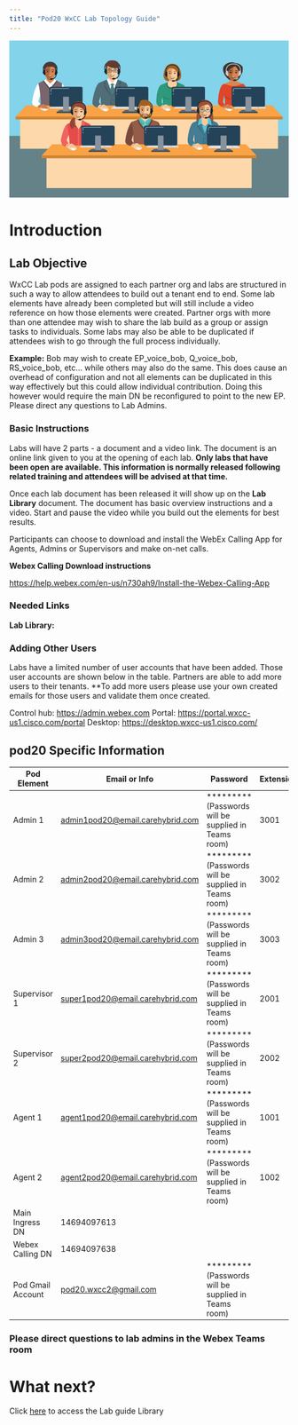 ```yaml
---
title: "Pod20 WxCC Lab Topology Guide"
---
```

![description](/images/webexcclab.jpg)



# Introduction

## Lab Objective

WxCC Lab pods are assigned to each partner org and labs are structured in such a way to allow attendees to build out a tenant end to end.  Some lab elements have already been completed but will still include a video reference on how those elements were created.  Partner orgs with more than one attendee may wish to share the lab build as a group or assign tasks to individuals.  Some labs may also be able to be duplicated if attendees wish to go through the full process individually.

**Example:**
Bob may wish to create EP_voice_bob, Q_voice_bob, RS_voice_bob, etc... while others may also do the same.  This does cause an overhead of configuration and not all elements can be duplicated in this way effectively but this could allow individual contribution. Doing this however would require the main DN be reconfigured to point to the new EP. Please direct any questions to Lab Admins.

### Basic Instructions

Labs will have 2 parts - a document and a video link.  The document is an online link given to you at the opening of each lab.  **Only labs that have been open are available.  This information is normally released following related training and attendees will be advised at that time.**

Once each lab document has been released it will show up on the **Lab Library** document.  The document has basic overview instructions and a video.  Start and pause the video while you build out the elements for best results.

Participants can choose to download and install the WebEx Calling App for Agents, Admins or Supervisors and make on-net calls.

**Webex Calling Download instructions**

https://help.webex.com/en-us/n730ah9/Install-the-Webex-Calling-App

### Needed Links 
**Lab Library:**  

### Adding Other Users
Labs have a limited number of user accounts that have been added.  Those user accounts are shown below in the table.  Partners are able to add more users to their tenants.
**To add more users please use your own created emails for those users and validate them once created.
 

Control hub: https://admin.webex.com
Portal: https://portal.wxcc-us1.cisco.com/portal
Desktop: https://desktop.wxcc-us1.cisco.com/

## pod20 Specific Information

| Pod Element        | Email or Info                   | Password  | Extension |
|--------------------|---------------------------------|-----------|-----------|
| Admin 1            | admin1pod20@email.carehybrid.com | ********* (Passwords will be supplied in Teams room) | 3001      |
| Admin 2            | admin2pod20@email.carehybrid.com | ********* (Passwords will be supplied in Teams room) | 3002      |
| Admin 3            | admin3pod20@email.carehybrid.com | ********* (Passwords will be supplied in Teams room) | 3003      |
| Supervisor 1       | super1pod20@email.carehybrid.com | ********* (Passwords will be supplied in Teams room) | 2001      |
| Supervisor 2       | super2pod20@email.carehybrid.com | ********* (Passwords will be supplied in Teams room) | 2002      |
| Agent 1            | agent1pod20@email.carehybrid.com | ********* (Passwords will be supplied in Teams room) | 1001      |
| Agent 2            | agent2pod20@email.carehybrid.com | ********* (Passwords will be supplied in Teams room) | 1002      |
| Main Ingress DN | 14694097613                    |           |           |
| Webex Calling DN  | 14694097638                   |           |           |
| Pod Gmail Account  | pod20.wxcc2@gmail.com            | ********* (Passwords will be supplied in Teams room) |           |

### Please direct questions to lab admins in the Webex Teams room

# What next?
Click [here](LabLibrary) to access the Lab guide Library
